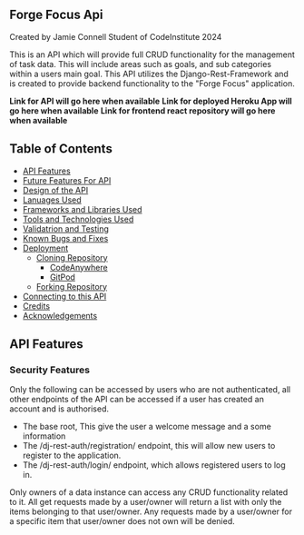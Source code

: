 ## Forge Focus Api
Created by Jamie Connell Student of CodeInstitute 2024

This is an API which will provide full CRUD functionality for the management of task data. This will include areas such as goals, and sub categories within a users main goal. This API utilizes the Django-Rest-Framework and is created to provide backend functionality to the "Forge Focus" application. 

**Link for API will go here when available**
**Link for deployed Heroku App will go here when available**
**Link for frontend react repository will go here when available**

## Table of Contents
- [API Features](#API-Features)
- [Future Features For API](#Future-Features-for-API)
- [Design of the API](#Design-of-the-API)
- [Lanuages Used](#Lanuages-Used)
- [Frameworks and Libraries Used](#Frameworks-and-Linraries-used)
- [Tools and Technologies Used](#Tools-and-Technologies-Used)
- [Validatrion and Testing](#Validation-and-Testing)
- [Known Bugs and Fixes](#Known-Bugs-and-Fixes)
- [Deployment](#deployment)
    - [Cloning Repository](#Cloning-Repository)
        - [CodeAnywhere](#CodeAnywhere)
        - [GitPod](#Gitpod)
    - [Forking Repository](#Forking-Repository)
- [Connecting to this API](#Connecting-to-this-API)
- [Credits](#Credits)
- [Acknowledgements](#Acknoledgements)

## API Features

### Security Features

Only the following can be accessed by users who are not authenticated, all other endpoints of the API
can be accessed if a user has created an account and is authorised.

- The base root, This give the user a welcome message and a some information
- The /dj-rest-auth/registration/ endpoint, this will allow new users to register to the application.
- The /dj-rest-auth/login/ endpoint, which allows registered users to log in.

Only owners of a data instance can access any CRUD functionality related to it. All get requests
made by a user/owner will return a list with only the items belonging to that user/owner. 
Any requests made by a user/owner for a specific item that user/owner does not own will be denied.